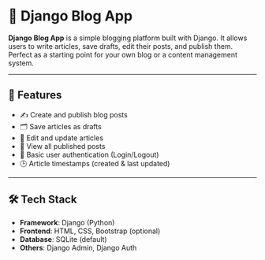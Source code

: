 # 📝 Django Blog App

**Django Blog App** is a simple blogging platform built with Django. It allows users to write articles, save drafts, edit their posts, and publish them. Perfect as a starting point for your own blog or a content management system.

---

## 🚀 Features

- ✍️ Create and publish blog posts
- 🗂️ Save articles as drafts
- 📝 Edit and update articles
- 📄 View all published posts
- 👤 Basic user authentication (Login/Logout)
- 🕒 Article timestamps (created & last updated)

---

## 🛠️ Tech Stack

- **Framework**: Django (Python)
- **Frontend**: HTML, CSS, Bootstrap (optional)
- **Database**: SQLite (default)
- **Others**: Django Admin, Django Auth


